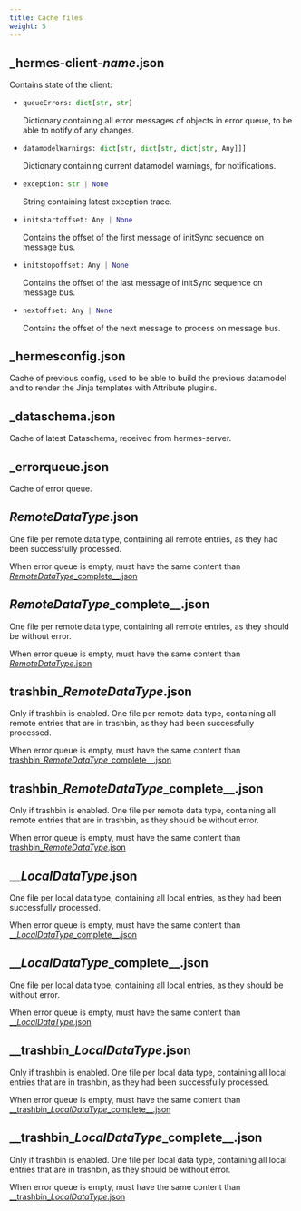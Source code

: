 ```yaml
---
title: Cache files
weight: 5
---
```


## _hermes-client-*name*.json

Contains state of the client:

- ```py
  queueErrors: dict[str, str]
  ```

  Dictionary containing all error messages of objects in error queue, to be able to notify of any changes.

- ```py
  datamodelWarnings: dict[str, dict[str, dict[str, Any]]]
  ```

  Dictionary containing current datamodel warnings, for notifications.

- ```py
  exception: str | None
  ```

  String containing latest exception trace.

- ```py
  initstartoffset: Any | None
  ```

  Contains the offset of the first message of initSync sequence on message bus.

- ```py
  initstopoffset: Any | None
  ```

  Contains the offset of the last message of initSync sequence on message bus.

- ```py
  nextoffset: Any | None
  ```

  Contains the offset of the next message to process on message bus.

## \_hermesconfig.json

Cache of previous config, used to be able to build the previous datamodel and to render the Jinja templates with Attribute plugins.

## \_dataschema.json

Cache of latest Dataschema, received from hermes-server.

## \_errorqueue.json

Cache of error queue.

## *RemoteDataType*.json

One file per remote data type, containing all remote entries, as they had been successfully processed.

When error queue is empty, must have the same content than [*RemoteDataType*_complete\_\_.json](#remotedatatype_complete__json)

## *RemoteDataType*_complete\_\_.json

One file per remote data type, containing all remote entries, as they should be without error.

When error queue is empty, must have the same content than [*RemoteDataType*.json](#remotedatatypejson)

## trashbin_*RemoteDataType*.json

Only if trashbin is enabled. One file per remote data type, containing all remote entries that are in trashbin, as they had been successfully processed.

When error queue is empty, must have the same content than [trashbin_*RemoteDataType*_complete\_\_.json](#trashbin_remotedatatype_complete__json)

## trashbin_*RemoteDataType*_complete\_\_.json

Only if trashbin is enabled. One file per remote data type, containing all remote entries that are in trashbin, as they should be without error.

When error queue is empty, must have the same content than [trashbin_*RemoteDataType*.json](#trashbin_remotedatatypejson)

## \_\_*LocalDataType*.json

One file per local data type, containing all local entries, as they had been successfully processed.

When error queue is empty, must have the same content than [\_\_*LocalDataType*_complete\_\_.json](#__localdatatype_complete__json)

## \_\_*LocalDataType*_complete\_\_.json

One file per local data type, containing all local entries, as they should be without error.

When error queue is empty, must have the same content than [\_\_*LocalDataType*.json](#__localdatatypejson)

## \_\_trashbin_*LocalDataType*.json

Only if trashbin is enabled. One file per local data type, containing all local entries that are in trashbin, as they had been successfully processed.

When error queue is empty, must have the same content than [\_\_trashbin_*LocalDataType*_complete\_\_.json](#__trashbin_localdatatype_complete__json)

## \_\_trashbin_*LocalDataType*_complete\_\_.json

Only if trashbin is enabled. One file per local data type, containing all local entries that are in trashbin, as they should be without error.

When error queue is empty, must have the same content than [\_\_trashbin_*LocalDataType*.json](#__trashbin_localdatatypejson)
